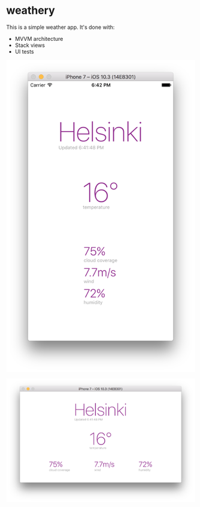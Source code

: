# weathery
This is a simple weather app. It's done with:
- MVVM architecture
- Stack views
- UI tests

![Portrait](./screenshots/portrait.png)

![Landscape](./screenshots/landscape.png)

